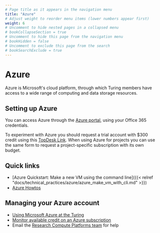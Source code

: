 ```yaml
---
# Page title as it appears in the navigation menu
title: "Azure"
# Adjust weight to reorder menu items (lower numbers appear first)
weight: 6
# Uncomment to hide nested pages in a collapsed menu
# bookCollapseSection = true
# Uncomment to hide this page from the navigation menu
# bookHidden = false
# Uncomment to exclude this page from the search
# bookSearchExclude = true
---
```


# Azure

Azure is Microsoft's cloud platform, through which Turing members have access to a wide range of computing and data storage resources.

## Setting up Azure

You can access Azure through the [Azure portal](https://portal.azure.com), using your Office 365 credentials.

To experiment with Azure you should request a trial account with $300 credit using this [TopDesk Link](https://turingcomplete.topdesk.net/tas/public/ssp/content/serviceflow?unid=ac51b39d8bfc46f9bf41132ef8601b5e&from=7edfe644-ac0d-4895-af98-acd425ee0b19&openedFromService=true). When using Azure for projects you can use the same form to request a project-specific subscription with its own budget.

## Quick links

- [Azure Quickstart: Make a new VM using the command line]({{< relref "docs/technical_practices/azure/azure_make_vm_with_cli.md" >}})
- [Azure Howtos](https://github.com/alan-turing-institute/howtos/tree/master/azure)

## Managing your Azure account

- [Using Microsoft Azure at the Turing](https://mathison.turing.ac.uk/page/2433)
- [Monitor available credit on an Azure subscription](https://rcp-api-prod.azurewebsites.net/)
- Email the [Research Compute Platforms team](https://github.com/alan-turing-institute/research-engineering-group/wiki/The-REGistry#points-of-contact) for help
